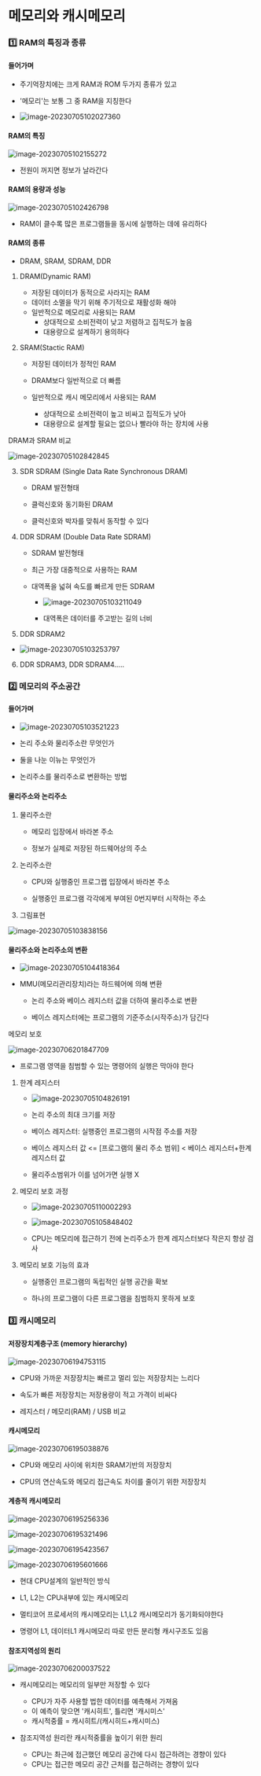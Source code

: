 # 메모리와 캐시메모리

### 1️⃣ RAM의 특징과 종류

#### 들어가며

- 주기억장치에는 크게 RAM과 ROM 두가지 종류가 있고

- '메모리'는 보통 그 중 RAM을 지칭한다

- ![image-20230705102027360](img/image-20230705102027360.png)

#### RAM의 특징

![image-20230705102155272](img/image-20230705102155272.png)

- 전원이 꺼지면 정보가 날라간다



#### RAM의 용량과 성능

![image-20230705102426798](img/image-20230705102426798.png)

- RAM이 클수록 많은 프로그램들을 동시에 실행하는 데에 유리하다



#### RAM의 종류

- DRAM, SRAM, SDRAM, DDR

1. DRAM(Dynamic RAM)

   - 저장된 데이터가 동적으로 사라지는 RAM
   - 데이터 소멸을 막기 위해 주기적으로 재활성화 해야
   - 일반적으로 메모리로 사용되는 RAM
     - 상대적으로 소비전력이 낮고 저렴하고 집적도가 높음
     - 대용량으로 설계하기 용의하다

2. SRAM(Stactic RAM)

   - 저장된 데이터가 정적인 RAM
   - DRAM보다 일반적으로 더 빠름

   - 일반적으로 캐시 메모리에서 사용되는 RAM
     - 상대적으로 소비전력이 높고 비싸고 집적도가 낮아
     - 대용량으로 설계할 필요는 없으나 빨라야 하는 장치에 사용



DRAM과 SRAM 비교

![image-20230705102842845](img/image-20230705102842845.png)



3. SDR SDRAM (Single Data Rate Synchronous DRAM)

   - DRAM 발전형태

   - 클럭신호와 동기화된 DRAM

   - 클럭신호와 박자를 맞춰서 동작할 수 있다




4. DDR SDRAM (Double Data Rate SDRAM)

   - SDRAM 발전형태

   - 최근 가장 대중적으로 사용하는 RAM

   - 대역폭을 넓혀 속도를 빠르게 만든 SDRAM

     - ![image-20230705103211049](img/image-20230705103211049.png)

     - 대역폭은 데이터를 주고받는 길의 너비


5. DDR SDRAM2

- ![image-20230705103253797](img/image-20230705103253797.png)





6. DDR SDRAM3, DDR SDRAM4.....



### 2️⃣ 메모리의 주소공간

#### 들어가며

- ![image-20230705103521223](img/image-20230705103521223.png)

- 논리 주소와 물리주소란 무엇인가
- 둘을 나눈 이뉴는 무엇인가
- 논리주소를 물리주소로 변환하는 방법



#### 물리주소와 논리주소

1. 물리주소란

   - 메모리 입장에서 바라본 주소

   - 정보가 실제로 저장된 하드웨어상의 주소




2. 논리주소란

   - CPU와 실행중인 프로그랩 입장에서 바라본 주소

   - 실행중인 프로그램 각각에게 부여된 0번지부터 시작하는 주소




3. 그림표현

![image-20230705103838156](img/image-20230705103838156.png)



#### 물리주소와 논리주소의 변환

- ![image-20230705104418364](img/image-20230705104418364.png)

- MMU(메모리관리장치)라는 하드웨어에 의해 변환

  - 논리 주소와 베이스 레지스터 값을 더하여 물리주소로 변환

  - 베이스 레지스터에는 프로그램의 기준주소(시작주소)가 담긴다



메모리 보호

![image-20230706201847709](img/image-20230706201847709.png)

- 프로그램 영역을 침범할 수 있는 명령어의 실행은 막아야 한다

1. 한계 레지스터

   - ![image-20230705104826191](img/image-20230705104826191.png)

   - 논리 주소의 최대 크기를 저장
   - 베이스 레지스터: 실행중인 프로그램의 시작점 주소를 저장
   - 베이스 레지스터 값 <= [프로그램의 물리 주소 범위] < 베이스 레지스터+한계 레지스터 값

   - 물리주소범위가 이를 넘어가면 실행 X

2. 메모리 보호 과정

   - ![image-20230705110002293](img/image-20230705110002293.png)

   - ![image-20230705105848402](img/image-20230705105848402.png)

   - CPU는 메모리에 접근하기 전에 논리주소가 한계 레지스터보다 작은지 항상 검사

   

3. 메모리 보호 기능의 효과

   - 실행중인 프로그램의 독립적인 실행 공간을 확보

   - 하나의 프로그램이 다른 프로그램을 침범하지 못하게 보호



### 3️⃣ 캐시메모리

#### 저장장치계층구조 (memory hierarchy)

![image-20230706194753115](img/image-20230706194753115.png)

- CPU와 가까운 저장장치는 빠르고 멀리 있는 저장장치는 느리다
- 속도가 빠른 저장장치는 저장용량이 적고 가격이 비싸다

- 레지스터 / 메모리(RAM) / USB 비교



#### 캐시메모리

![image-20230706195038876](img/image-20230706195038876.png)

- CPU와 메모리 사이에 위치한 SRAM기반의 저장장치

- CPU의 연산속도와 메모리 접근속도 차이를 줄이기 위한 저장장치



#### 계층적 캐시메모리

![image-20230706195256336](img/image-20230706195256336.png)

![image-20230706195321496](img/image-20230706195321496.png)

![image-20230706195423567](img/image-20230706195423567.png)

![image-20230706195601666](img/image-20230706195601666.png)

- 현대 CPU설계의 일반적인 방식

- L1, L2는 CPU내부에 있는 캐시메모리

- 멀티코어 프로세서의 캐시메모리는 L1,L2 캐시메모리가 동기화되야한다
- 명령어 L1, 데이터L1 캐시메모리 따로 만든 분리형 캐시구조도 있음



#### 참조지역성의 원리

![image-20230706200037522](img/image-20230706200037522.png)

- 캐시메모리는 메모리의 일부만 저장할 수 있다
  - CPU가 자주 사용할 법한 데이터를 예측해서 가져옴
  - 이 예측이 맞으면 '캐시히트', 틀리면 '캐시미스'
  - 캐시적중률 = 캐시히트/(캐시히드+캐시미스)

- 참조지역성 원리란 캐시적중률을 높이기 위한 원리
  - CPU는 촤근에 접근했던 메모리 공간에 다시 접근하려는 경향이 있다
  - CPU는 접근한 메모리 공간 근처를 접근하려는 경향이 있다

